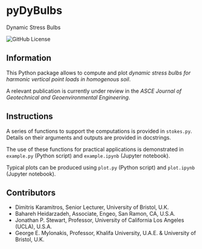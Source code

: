 # pyDyBulbs

Dynamic Stress Bulbs

![GitHub License](https://img.shields.io/github/license/dkaramitros/python-dysp)

## Information

This Python package allows to compute and plot _dynamic stress bulbs for harmonic vertical point loads in homogenous soil_.

A relevant publication is currently under review in the _ASCE Journal of Geotechnical and Geoenvironmental Engineering_.

## Instructions

A series of functions to support the computations is provided in `stokes.py`. Details on their arguments and outputs are provided in docstrings.

The use of these functions for practical applications is demonstrated in `example.py` (Python script) and `example.ipynb` (Jupyter notebook).

Typical plots can be produced using `plot.py` (Python script) and `plot.ipynb` (Jupyter notebook).

## Contributors

- Dimitris Karamitros, Senior Lecturer, University of Bristol, U.K.
- Bahareh Heidarzadeh, Associate, Engeo, San Ramon, CA, U.S.A.
- Jonathan P. Stewart, Professor, University of California Los Angeles (UCLA), U.S.A.
- George E. Mylonakis, Professor, Khalifa University, U.A.E. & University of Bristol, U.K.